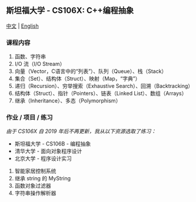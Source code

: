 ## 斯坦福大学 - CS106X: C++编程抽象
[中文](README.md) | [English](README_en.md)
### 课程内容
1. 函数、字符串
2. I/O 流（I/O Stream） 
3. 向量（Vector，C语言中的“列表”）、队列（Queue）、栈（Stack）
4. 集合（Set）、结构体（Struct）、映射（Map，“字典”）
5. 递归（Recursion）、穷举搜索（Exhaustive Search）、回溯（Backtracking）
6. 结构体（Struct）、指针（Pointers）、链表（Linked List）、数组（Arrays）
7. 继承（Inheritance）、多态（Polymorphism）

### 作业 / 项目 / 练习
*由于 CS106X 自 2019 年后不再更新，我从以下资源选取了练习：*
- 斯坦福大学 - CS106B - 编程抽象
- 清华大学 - 面向对象程序设计
- 北京大学 - 程序设计实习

1. 智能家居控制系统
2. 继承 string 的 MyString
3. 函数对象过滤器
4. 字符串操作解析器

